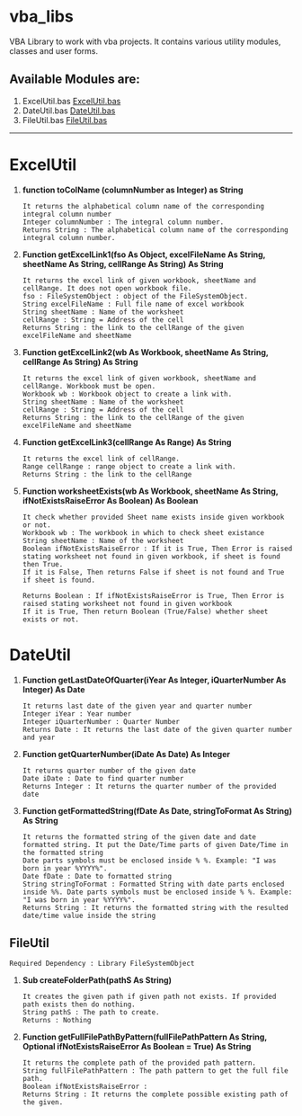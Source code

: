 # vba_libs
 VBA Library to work with vba projects. It contains various utility modules, classes and user forms.

## Available Modules are: </h3>
1. ExcelUtil.bas [ExcelUtil.bas](#ExcelUtil)
1. DateUtil.bas [DateUtil.bas](#DateUtil)
1. FileUtil.bas [FileUtil.bas](#FileUtil)
<hr>

# ExcelUtil

1. **function toColName (columnNumber as Integer) as String**
	```
	It returns the alphabetical column name of the corresponding integral column number
	Integer columnNumber : The integral column number.
	Returns String : The alphabetical column name of the corresponding integral column number.
	```

1. **Function getExcelLink1(fso As Object, excelFileName As String, sheetName As String, cellRange As String) As String**
	```
	It returns the excel link of given workbook, sheetName and cellRange. It does not open workbook file.
	fso : FileSystemObject : object of the FileSystemObject.
	String excelFileName : Full file name of excel workbook
	String sheetName : Name of the worksheet
	cellRange : String = Address of the cell
	Returns String : the link to the cellRange of the given excelFileName and sheetName
	```

1. **Function getExcelLink2(wb As Workbook, sheetName As String, cellRange As String) As String**
	```
	It returns the excel link of given workbook, sheetName and cellRange. Workbook must be open.
	Workbook wb : Workbook object to create a link with.
	String sheetName : Name of the worksheet
	cellRange : String = Address of the cell
	Returns String : the link to the cellRange of the given excelFileName and sheetName
	```

1. **Function getExcelLink3(cellRange As Range) As String**
	```
	It returns the excel link of cellRange.
	Range cellRange : range object to create a link with.
	Returns String : the link to the cellRange
	```

1. **Function worksheetExists(wb As Workbook, sheetName As String, ifNotExistsRaiseError As Boolean) As Boolean**
	```
	It check whether provided Sheet name exists inside given workbook or not.
	Workbook wb : The workbook in which to check sheet existance
 	String sheetName : Name of the worksheet
 	Boolean ifNotExistsRaiseError : If it is True, Then Error is raised stating worksheet not found in given workbook, if sheet is found then True.
 	If it is False, Then returns False if sheet is not found and True if sheet is found.
 
 	Returns Boolean : If ifNotExistsRaiseError is True, Then Error is raised stating worksheet not found in given workbook
	If it is True, Then return Boolean (True/False) whether sheet exists or not.
	```

# DateUtil

1. **Function getLastDateOfQuarter(iYear As Integer, iQuarterNumber As Integer) As Date**
	```
	It returns last date of the given year and quarter number
 	Integer iYear : Year number
	Integer iQuarterNumber : Quarter Number
 	Returns Date : It returns the last date of the given quarter number and year
	```
1. **Function getQuarterNumber(iDate As Date) As Integer**
	```
	It returns quarter number of the given date
 	Date iDate : Date to find quarter number
 	Returns Integer : It returns the quarter number of the provided date
	```
1. **Function getFormattedString(fDate As Date, stringToFormat As String) As String**
	```
	It returns the formatted string of the given date and date formatted string. It put the Date/Time parts of given Date/Time in the formatted string
 	Date parts symbols must be enclosed inside % %. Example: "I was born in year %YYYY%".
 	Date fDate : Date to formatted string
 	String stringToFormat : Formatted String with date parts enclosed inside %%. Date parts symbols must be enclosed inside % %. Example: "I was born in year %YYYY%".
 	Returns String : It returns the formatted string with the resulted date/time value inside the string
	```

## FileUtil
	Required Dependency : Library FileSystemObject
1. **Sub createFolderPath(pathS As String)**
	```
	It creates the given path if given path not exists. If provided path exists then do nothing. 
 	String pathS : The path to create.
 	Returns : Nothing
	```

1. **Function getFullFilePathByPattern(fullFilePathPattern As String, Optional ifNotExistsRaiseError As Boolean = True) As String**
	```
	It returns the complete path of the provided path pattern.
 	String fullFilePathPattern : The path pattern to get the full file path.
 	Boolean ifNotExistsRaiseError : 
 	Returns String : It returns the complete possible existing path of the given.
	```













 












 
